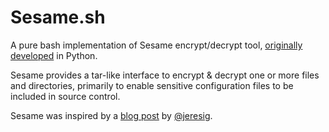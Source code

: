 Sesame.sh
=========

A pure bash implementation of Sesame encrypt/decrypt tool, [originally developed](https://pypi.python.org/pypi/sesame) in Python.

Sesame provides a tar-like interface to encrypt & decrypt one or more files and directories, primarily to enable sensitive configuration files to be included in source control.

Sesame was inspired by a [blog post](http://ejohn.org/blog/keeping-passwords-in-source-control) by [@jeresig](https://twitter.com/jeresig).
